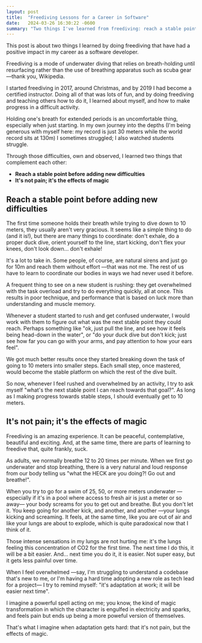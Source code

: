 ```yaml
---
layout: post
title:  "Freediving Lessons for a Career in Software"
date:   2024-03-26 16:30:22 -0600
summary: "Two things I've learned from freediving: reach a stable point, and reframe the experience."
---
```


This post is about two things I learned by doing freediving that have had a positive impact in my career as a software developer.

Freediving is a mode of underwater diving that relies on breath-holding until resurfacing rather than the use of breathing apparatus such as scuba gear —thank you, Wikipedia.

I started freediving in 2017, around Christmas, and by 2019 I had become a certified instructor. Doing all of that was lots of fun, and by doing freediving and teaching others how to do it, I learned about myself, and how to make progress in a difficult activity.

Holding one's breath for extended periods is an uncomfortable thing, especially when just starting. In my own journey into the depths (I'm being generous with myself here: my record is just 30 meters while the world record sits at 130m) I sometimes struggled; I also watched students struggle.

Through those difficulties, own and observed, I learned two things that complement each other:

- **Reach a stable point before adding new difficulties**
- **It's not pain; it's the effects of magic**

## Reach a stable point before adding new difficulties

The first time someone holds their breath while trying to dive down to 10 meters, they usually aren't very gracious. It seems like a simple thing to do (and it is!), but there are many things to coordinate: don't exhale, do a proper duck dive, orient yourself to the line, start kicking, don't flex your knees, don't look down... don't exhale!

It's a lot to take in. Some people, of course, are natural sirens and just go for 10m and reach them without effort —that was not me. The rest of us have to learn to coordinate our bodies in ways we had never used it before.

A frequent thing to see on a new student is rushing: they get overwhelmed with the task overload and try to do everything quickly, all at once. This results in poor technique, and performance that is based on luck more than understanding and muscle memory.

Whenever a student started to rush and get confused underwater, I would work with them to figure out what was the next stable point they could reach. Perhaps something like "ok, just pull the line, and see how it feels being head-down in the water", or "do your duck dive but don't kick; just see how far you can go with your arms, and pay attention to how your ears feel".

We got much better results once they started breaking down the task of going to 10 meters into smaller steps. Each small step, once mastered, would become the stable platform on which the rest of the dive built.

So now, whenever I feel rushed and overwhelmed by an activity, I try to ask myself "what's the next stable point I can reach towards that goal?". As long as I making progress towards stable steps, I should eventually get to 10 meters.

## It's not pain; it's the effects of magic

Freediving is an amazing experience. It can be peaceful, contemplative, beautiful and exciting. And, at the same time, there are parts of learning to freedive that, quite frankly, suck.

As adults, we normally breathe 12 to 20 times per minute. When we first go underwater and stop breathing, there is a very natural and loud response from our body telling us "what the HECK are you doing?! Go out and breathe!".

When you try to go for a swim of 25, 50, or more meters underwater —especially if it's in a pool where access to fresh air is just a meter or so away— your body screams for you to get out and breathe. But you don't let it. You keep going for another kick, and another, and another —your lungs kicking and screaming. It feels, at the same time, like you are out of air and like your lungs are about to explode, which is quite paradoxical now that I think of it.

Those intense sensations in my lungs are not hurting me: it's the lungs feeling this concentration of CO2 for the first time. The next time I do this, it will be a bit easier. And... next time you do it, it is easier. Not super easy, but it gets less painful over time.

When I feel overwhelmed —say, I'm struggling to understand a codebase that's new to me, or I'm having a hard time adopting a new role as tech lead for a project— I try to remind myself: "it's adaptation at work; it will be easier next time".

I imagine a powerful spell acting on me; you know, the kind of magic transformation in which the character is engulfed in electricity and sparks, and feels pain but ends up being a more poweful version of themselves. 

That's what I imagine when adaptation gets hard: that it's not pain, but the effects of magic.
